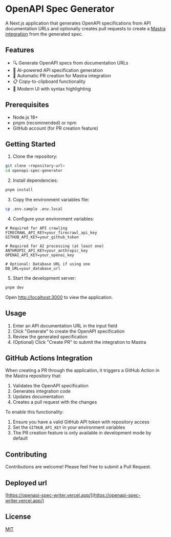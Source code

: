 # OpenAPI Spec Generator

A Next.js application that generates OpenAPI specifications from API documentation URLs and optionally creates pull requests to create a [Mastra integration](https://@mastra.ai/docs/local-dev/integrations) from the generated spec.

## Features

- 🔍 Generate OpenAPI specs from documentation URLs
- 🤖 AI-powered API specification generation
- 🔄 Automatic PR creation for Mastra integration
- 📋 Copy-to-clipboard functionality
- 🎨 Modern UI with syntax highlighting

## Prerequisites

- Node.js 18+
- pnpm (recommended) or npm
- GitHub account (for PR creation feature)

## Getting Started

1. Clone the repository:

```bash
git clone <repository-url>
cd openapi-spec-generator
```

2. Install dependencies:

```bash
pnpm install
```

3. Copy the environment variables file:

```bash
cp .env.sample .env.local
```

4. Configure your environment variables:

```env
# Required for API crawling
FIRECRAWL_API_KEY=your_firecrawl_api_key
GITHUB_API_KEY=your_github_token

# Required for AI processing (at least one)
ANTHROPIC_API_KEY=your_anthropic_key
OPENAI_API_KEY=your_openai_key

# Optional: Database URL if using one
DB_URL=your_database_url
```

5. Start the development server:

```bash
pnpm dev
```

Open [http://localhost:3000](http://localhost:3000) to view the application.

## Usage

1. Enter an API documentation URL in the input field
2. Click "Generate" to create the OpenAPI specification
3. Review the generated specification
4. (Optional) Click "Create PR" to submit the integration to Mastra

## GitHub Actions Integration

When creating a PR through the application, it triggers a GitHub Action in the Mastra repository that:

1. Validates the OpenAPI specification
2. Generates integration code
3. Updates documentation
4. Creates a pull request with the changes

To enable this functionality:

1. Ensure you have a valid GitHub API token with repository access
2. Set the `GITHUB_API_KEY` in your environment variables
3. The PR creation feature is only available in development mode by default

## Contributing

Contributions are welcome! Please feel free to submit a Pull Request.

## Deployed url

[https://openapi-spec-writer.vercel.app/](https://openapi-spec-writer.vercel.app/)

## License

[MIT](LICENSE)
